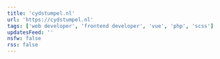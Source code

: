 ```yaml
---
title: 'cydstumpel.nl'
url: 'https://cydstumpel.nl'
tags: ['web developer', 'frontend developer', 'vue', 'php', 'scss']
updatesFeed: ''
nsfw: false
rss: false
---
```

